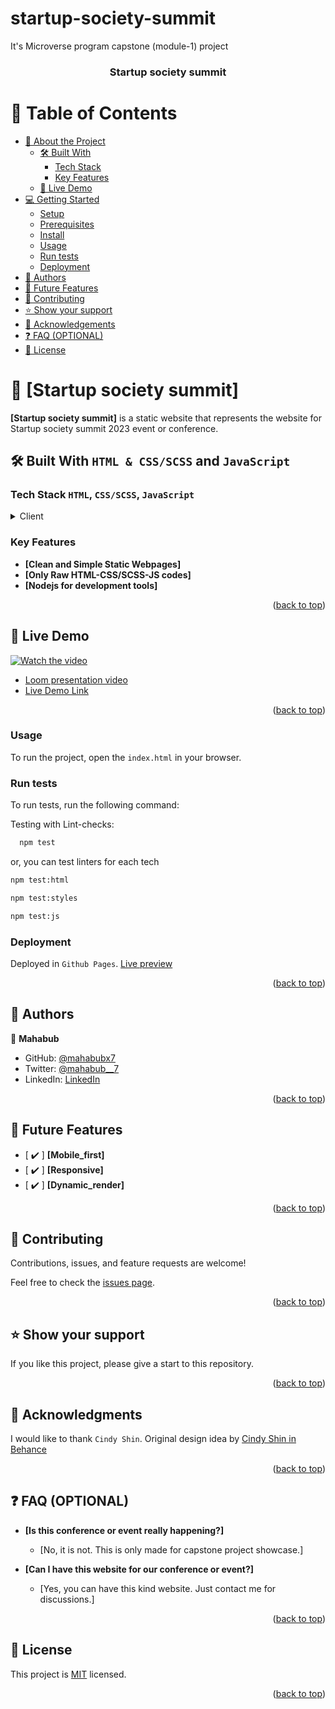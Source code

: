 # startup-society-summit
It's Microverse program capstone (module-1) project

<a name="readme-top"></a>

<div align="center">
  <h3><b>Startup society summit</b></h3>
</div>

<!-- TABLE OF CONTENTS -->

# 📗 Table of Contents

- [📖 About the Project](#about-project)
  - [🛠 Built With](#built-with)
    - [Tech Stack](#tech-stack)
    - [Key Features](#key-features)
  - [🚀 Live Demo](#live-demo)
- [💻 Getting Started](#getting-started)
  - [Setup](#setup)
  - [Prerequisites](#prerequisites)
  - [Install](#install)
  - [Usage](#usage)
  - [Run tests](#run-tests)
  - [Deployment](#triangular_flag_on_post-deployment)
- [👥 Authors](#authors)
- [🔭 Future Features](#future-features)
- [🤝 Contributing](#contributing)
- [⭐️ Show your support](#support)
- [🙏 Acknowledgements](#acknowledgements)
- [❓ FAQ (OPTIONAL)](#faq)
- [📝 License](#license)

<!-- PROJECT DESCRIPTION -->

# 📖 [Startup society summit] <a name="about-project"></a>

**[Startup society summit]** is a static website that represents the website for Startup society summit 2023 event or conference.

## 🛠 Built With <a name="built-with">`HTML & CSS/SCSS` and `JavaScript`</a>

### Tech Stack <a name="tech-stack">`HTML`, `CSS/SCSS`, `JavaScript`</a>


<details>
  <summary>Client</summary>
  <ul>
    <li><a href="https://www.w3.org/standards/webdesign/htmlcss">HTML-CSS</a></li>
    <li><a href="https://sass-lang.com/">SCSS</a></li>
    <li><a href="https://developer.mozilla.org/en-US/docs/Web/JavaScript">JavaScript</a></li>
  </ul>

  <ul>
    <li><a href="https://nodejs.org/">Nodejs</a></li>
  </ul>
</details>

<!-- Features -->

### Key Features <a name="key-features"></a>

- **[Clean and Simple Static Webpages]**
- **[Only Raw HTML-CSS/SCSS-JS codes]**
- **[Nodejs for development tools]**

<p align="right">(<a href="#readme-top">back to top</a>)</p>

<!-- LIVE DEMO -->

## 🚀 Live Demo <a name="live-demo"></a>

[![Watch the video](https://cdn.loom.com/sessions/thumbnails/5396615b9154402abf41e64efaf269b5-with-play.gif)](https://www.loom.com/embed/5396615b9154402abf41e64efaf269b5)

- [Loom presentation video](https://www.loom.com/share/5396615b9154402abf41e64efaf269b5)
- [Live Demo Link](https://mahabubx7.github.io/capstone-project-1/)

<p align="right">(<a href="#readme-top">back to top</a>)</p>


### Usage

To run the project, open the `index.html` in your browser.


### Run tests

To run tests, run the following command:


Testing with Lint-checks:

```sh
  npm test
```

or, you can test linters for each tech
```sh
npm test:html
```
```sh
npm test:styles
```
```sh
npm test:js
```

### Deployment

Deployed in `Github Pages`.
[Live preview]([https://mahbaubx7.github.io/capstone-project-1](https://mahabubx7.github.io/startup-society-dhaka/))

<p align="right">(<a href="#readme-top">back to top</a>)</p>

<!-- AUTHORS -->

## 👥 Authors <a name="authors"></a>

👤 **Mahabub**

- GitHub: [@mahabubx7](https://github.com/mahabubx7)
- Twitter: [@mahabub__7](https://twitter.com/mahabub__7)
- LinkedIn: [LinkedIn](https://linkedin.com/in/mahabubx7)


<p align="right">(<a href="#readme-top">back to top</a>)</p>

<!-- FUTURE FEATURES -->

## 🔭 Future Features <a name="future-features"></a>

- [ :heavy_check_mark: ] **[Mobile_first]**
- [ :heavy_check_mark: ] **[Responsive]**
- [ :heavy_check_mark: ] **[Dynamic_render]**

<p align="right">(<a href="#readme-top">back to top</a>)</p>


<!-- CONTRIBUTING -->

## 🤝 Contributing <a name="contributing"></a>

Contributions, issues, and feature requests are welcome!

Feel free to check the [issues page](../../issues/).

<p align="right">(<a href="#readme-top">back to top</a>)</p>

<!-- SUPPORT -->

## ⭐️ Show your support <a name="support"></a>

If you like this project, please give a start to this repository.

<p align="right">(<a href="#readme-top">back to top</a>)</p>

<!-- ACKNOWLEDGEMENTS -->

## 🙏 Acknowledgments <a name="acknowledgements"></a>

I would like to thank `Cindy Shin`.
Original design idea by [Cindy Shin in Behance](https://www.behance.net/adagio07)

<p align="right">(<a href="#readme-top">back to top</a>)</p>

<!-- FAQ (optional) -->

## ❓ FAQ (OPTIONAL) <a name="faq"></a>

- **[Is this conference or event really happening?]**

  - [No, it is not. This is only made for capstone project showcase.]

- **[Can I have this website for our conference or event?]**
  - [Yes, you can have this kind website. Just contact me for discussions.]

<p align="right">(<a href="#readme-top">back to top</a>)</p>

<!-- LICENSE -->

## 📝 License <a name="license"></a>

This project is [MIT](./LICENSE) licensed.

<p align="right">(<a href="#readme-top">back to top</a>)</p>
